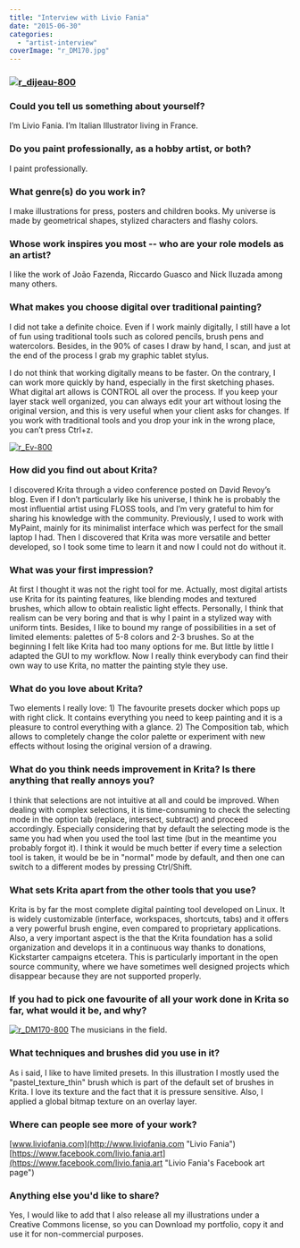 ```yaml
---
title: "Interview with Livio Fania"
date: "2015-06-30"
categories: 
  - "artist-interview"
coverImage: "r_DM170.jpg"
---
```


### [![r_dijeau-800](/images/posts/2015/r_dijeau-800.jpeg)](https://krita.org/wp-content/uploads/2015/06/r_dijeau.jpeg)

### Could you tell us something about yourself?

I’m Livio Fania. I’m Italian Illustrator living in France.

### Do you paint professionally, as a hobby artist, or both?

I paint professionally.

### What genre(s) do you work in?

I make illustrations for press, posters and children books. My universe is made by geometrical shapes, stylized characters and flashy colors.

### Whose work inspires you most -- who are your role models as an artist?

I like the work of João Fazenda, Riccardo Guasco and Nick Iluzada among many others.

### What makes you choose digital over traditional painting?

I did not take a definite choice. Even if I work mainly digitally, I still have a lot of fun using traditional tools such as colored pencils, brush pens and watercolors. Besides, in the 90% of cases I draw by hand, I scan, and just at the end of the process I grab my graphic tablet stylus.

I do not think that working digitally means to be faster. On the contrary, I can work more quickly by hand, especially in the first sketching phases. What digital art allows is CONTROL all over the process. If you keep your layer stack well organized, you can always edit your art without losing the original version, and this is very useful when your client asks for changes. If you work with traditional tools and you drop your ink in the wrong place, you can’t press Ctrl+z.

[![r_Ev-800](/images/posts/2015/r_Ev-800.jpeg)](https://krita.org/wp-content/uploads/2015/06/r_Ev.jpeg)

### How did you find out about Krita?

I discovered Krita through a video conference posted on David Revoy’s blog. Even if I don’t particularly like his universe, I think he is probably the most influential artist using FLOSS tools, and I’m very grateful to him for sharing his knowledge with the community. Previously, I used to work with MyPaint, mainly for its minimalist interface which was perfect for the small laptop I had. Then I discovered that Krita was more versatile and better developed, so I took some time to learn it and now I could not do without it.

### What was your first impression?

At first I thought it was not the right tool for me. Actually, most digital artists use Krita for its painting features, like blending modes and textured brushes, which allow to obtain realistic light effects. Personally, I think that realism can be very boring and that is why I paint in a stylized way with uniform tints. Besides, I like to bound my range of possibilities in a set of limited elements: palettes of 5-8 colors and 2-3 brushes. So at the beginning I felt like Krita had too many options for me. But little by little I adapted the GUI to my workflow. Now I really think everybody can find their own way to use Krita, no matter the painting style they use.

### What do you love about Krita?

Two elements I really love: 1) The favourite presets docker which pops up with right click. It contains everything you need to keep painting and it is a pleasure to control everything with a glance. 2) The Composition tab, which allows to completely change the color palette or experiment with new effects without losing the original version of a drawing.

### What do you think needs improvement in Krita? Is there anything that really annoys you?

I think that selections are not intuitive at all and could be improved. When dealing with complex selections, it is time-consuming to check the selecting mode in the option tab (replace, intersect, subtract) and proceed accordingly. Especially considering that by default the selecting mode is the same you had when you used the tool last time (but in the meantime you probably forgot it). I think it would be much better if every time a selection tool is taken, it would be be in "normal" mode by default, and then one can switch to a different modes by pressing Ctrl/Shift.

### What sets Krita apart from the other tools that you use?

Krita is by far the most complete digital painting tool developed on Linux. It is widely customizable (interface, workspaces, shortcuts, tabs) and it offers a very powerful brush engine, even compared to proprietary applications. Also, a very important aspect is the that the Krita foundation has a solid organization and develops it in a continuous way thanks to donations, Kickstarter campaigns etcetera. This is particularly important in the open source community, where we have sometimes well designed projects which disappear because they are not supported properly.

### If you had to pick one favourite of all your work done in Krita so far, what would it be, and why?

[![r_DM170-800](/images/posts/2015/r_DM170-800.jpg)](https://krita.org/wp-content/uploads/2015/06/r_DM170.jpg) The musicians in the field.

### What techniques and brushes did you use in it?

As i said, I like to have limited presets. In this illustration I mostly used the "pastel\_texture\_thin" brush which is part of the default set of brushes in Krita. I love its texture and the fact that it is pressure sensitive. Also, I applied a global bitmap texture on an overlay layer.

### Where can people see more of your work?

[www.liviofania.com](http://www.liviofania.com "Livio Fania") [https://www.facebook.com/livio.fania.art](https://www.facebook.com/livio.fania.art "Livio Fania's Facebook art page")

### Anything else you'd like to share?

Yes, I would like to add that I also release all my illustrations under a Creative Commons license, so you can Download my portfolio, copy it and use it for non-commercial purposes.
